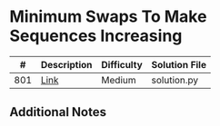 # Minimum Swaps To Make Sequences Increasing
|#|Description|Difficulty|Solution File|
|-|-|-|-|
|801|[Link](https://leetcode.com/problems/minimum-swaps-to-make-sequences-increasing/)|Medium|solution.py|

## Additional Notes
